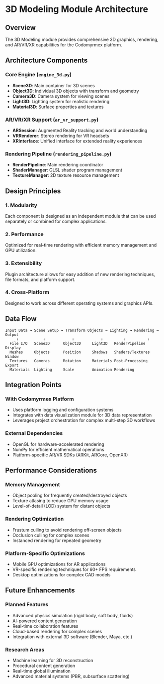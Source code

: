 # 3D Modeling Module Architecture

## Overview

The 3D Modeling module provides comprehensive 3D graphics, rendering, and AR/VR/XR capabilities for the Codomyrmex platform.

## Architecture Components

### Core Engine (`engine_3d.py`)
- **Scene3D**: Main container for 3D scenes
- **Object3D**: Individual 3D objects with transform and geometry
- **Camera3D**: Camera system for viewing scenes
- **Light3D**: Lighting system for realistic rendering
- **Material3D**: Surface properties and textures

### AR/VR/XR Support (`ar_vr_support.py`)
- **ARSession**: Augmented Reality tracking and world understanding
- **VRRenderer**: Stereo rendering for VR headsets
- **XRInterface**: Unified interface for extended reality experiences

### Rendering Pipeline (`rendering_pipeline.py`)
- **RenderPipeline**: Main rendering coordinator
- **ShaderManager**: GLSL shader program management
- **TextureManager**: 2D texture resource management

## Design Principles

### 1. Modularity
Each component is designed as an independent module that can be used separately or combined for complex applications.

### 2. Performance
Optimized for real-time rendering with efficient memory management and GPU utilization.

### 3. Extensibility
Plugin architecture allows for easy addition of new rendering techniques, file formats, and platform support.

### 4. Cross-Platform
Designed to work across different operating systems and graphics APIs.

## Data Flow

```
Input Data → Scene Setup → Transform Objects → Lighting → Rendering → Output
     ↓           ↓            ↓            ↓         ↓          ↓
  File I/O   Scene3D      Object3D     Light3D   RenderPipeline   Display
  Meshes     Objects      Position     Shadows   Shaders/Textures  Window
  Textures   Cameras      Rotation     Materials Post-Processing  Export
  Materials  Lighting     Scale        Animation Rendering
```

## Integration Points

### With Codomyrmex Platform
- Uses platform logging and configuration systems
- Integrates with data visualization module for 3D data representation
- Leverages project orchestration for complex multi-step 3D workflows

### External Dependencies
- OpenGL for hardware-accelerated rendering
- NumPy for efficient mathematical operations
- Platform-specific AR/VR SDKs (ARKit, ARCore, OpenXR)

## Performance Considerations

### Memory Management
- Object pooling for frequently created/destroyed objects
- Texture atlasing to reduce GPU memory usage
- Level-of-detail (LOD) system for distant objects

### Rendering Optimization
- Frustum culling to avoid rendering off-screen objects
- Occlusion culling for complex scenes
- Instanced rendering for repeated geometry

### Platform-Specific Optimizations
- Mobile GPU optimizations for AR applications
- VR-specific rendering techniques for 60+ FPS requirements
- Desktop optimizations for complex CAD models

## Future Enhancements

### Planned Features
- Advanced physics simulation (rigid body, soft body, fluids)
- AI-powered content generation
- Real-time collaboration features
- Cloud-based rendering for complex scenes
- Integration with external 3D software (Blender, Maya, etc.)

### Research Areas
- Machine learning for 3D reconstruction
- Procedural content generation
- Real-time global illumination
- Advanced material systems (PBR, subsurface scattering)

